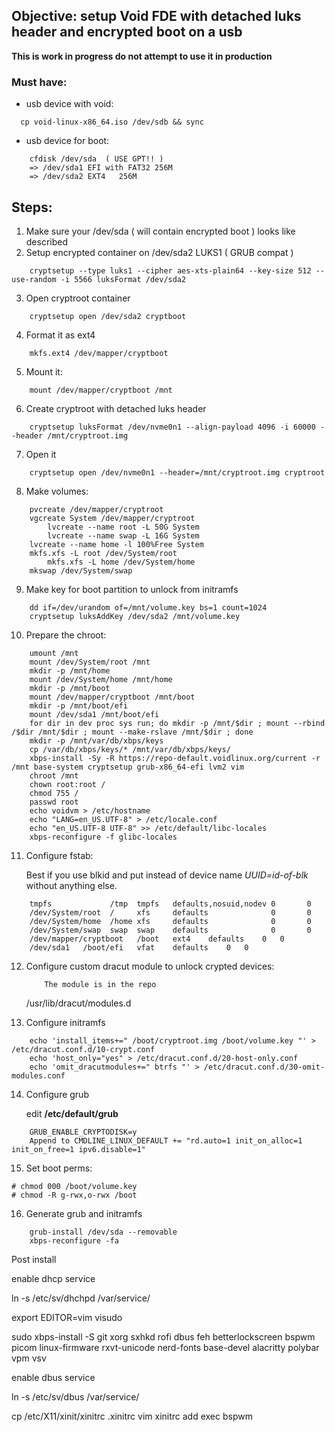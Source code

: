 ## Objective: setup Void FDE with detached luks header and encrypted boot on a usb

**This is work in progress do not attempt to use it in production**
### Must have:

- usb device with void:
``` 
  cp void-linux-x86_64.iso /dev/sdb && sync
```
- usb device for boot: 
```
    cfdisk /dev/sda  ( USE GPT!! )
	=> /dev/sda1 EFI with FAT32 256M
	=> /dev/sda2 EXT4	256M
```

## Steps:

1. Make sure your /dev/sda ( will contain encrypted boot )  looks like described 
2. Setup encrypted container on /dev/sda2 LUKS1 ( GRUB compat )
```
	cryptsetup --type luks1 --cipher aes-xts-plain64 --key-size 512 --use-random -i 5566 luksFormat /dev/sda2

```
3. Open cryptroot container 
```
	cryptsetup open /dev/sda2 cryptboot
```

4. Format it as ext4
```
	mkfs.ext4 /dev/mapper/cryptboot
```

5. Mount it:
```
	mount /dev/mapper/cryptboot /mnt
```
6. Create cryptroot with detached luks header
```
	cryptsetup luksFormat /dev/nvme0n1 --align-payload 4096 -i 60000 --header /mnt/cryptroot.img
```

7. Open it

```
	cryptsetup open /dev/nvme0n1 --header=/mnt/cryptroot.img cryptroot
```

8. Make volumes:
```
	pvcreate /dev/mapper/cryptroot
	vgcreate System /dev/mapper/cryptroot
        lvcreate --name root -L 50G System
        lvcreate --name swap -L 16G System
	lvcreate --name home -l 100%Free System
	mkfs.xfs -L root /dev/System/root
        mkfs.xfs -L home /dev/System/home
	mkswap /dev/System/swap
```

9. Make key for boot partition to unlock from initramfs

```	
	dd if=/dev/urandom of=/mnt/volume.key bs=1 count=1024
	cryptsetup luksAddKey /dev/sda2 /mnt/volume.key
```

10. Prepare the chroot:

```
	umount /mnt
	mount /dev/System/root /mnt
	mkdir -p /mnt/home
	mount /dev/System/home /mnt/home
	mkdir -p /mnt/boot
	mount /dev/mapper/cryptboot /mnt/boot
	mkdir -p /mnt/boot/efi
	mount /dev/sda1 /mnt/boot/efi
	for dir in dev proc sys run; do mkdir -p /mnt/$dir ; mount --rbind /$dir /mnt/$dir ; mount --make-rslave /mnt/$dir ; done
	mkdir -p /mnt/var/db/xbps/keys
	cp /var/db/xbps/keys/* /mnt/var/db/xbps/keys/
	xbps-install -Sy -R https://repo-default.voidlinux.org/current -r /mnt base-system cryptsetup grub-x86_64-efi lvm2 vim
	chroot /mnt
	chown root:root /
	chmod 755 /
	passwd root
	echo voidvm > /etc/hostname
	echo "LANG=en_US.UTF-8" > /etc/locale.conf
	echo "en_US.UTF-8 UTF-8" >> /etc/default/libc-locales
	xbps-reconfigure -f glibc-locales
```

11. Configure fstab:


	Best if you use blkid and put instead of device name *UUID=id-of-blk* without anything else.
```
	tmpfs             /tmp  tmpfs   defaults,nosuid,nodev 0       0
	/dev/System/root  /     xfs     defaults              0       0
	/dev/System/home  /home xfs     defaults              0       0
	/dev/System/swap  swap  swap    defaults              0       0
	/dev/mapper/cryptboot	/boot	ext4	defaults	0	0
	/dev/sda1	/boot/efi	vfat	defaults	0	0
```

12. Configure custom dracut module to unlock crypted devices:

    ```
        The module is in the repo
    ```

	/usr/lib/dracut/modules.d

13. Configure initramfs

```
	echo 'install_items+=" /boot/cryptroot.img /boot/volume.key "' > /etc/dracut.conf.d/10-crypt.conf
	echo 'host_only="yes" > /etc/dracut.conf.d/20-host-only.conf
	echo 'omit_dracutmodules+=" btrfs "' > /etc/dracut.conf.d/30-omit-modules.conf
```

14. Configure grub


	edit **/etc/default/grub**

```
	GRUB_ENABLE_CRYPTODISK=y
	Append to CMDLINE_LINUX_DEFAULT += "rd.auto=1 init_on_alloc=1 init_on_free=1 ipv6.disable=1"
```

15. Set boot perms:

```
# chmod 000 /boot/volume.key
# chmod -R g-rwx,o-rwx /boot
```
	
16.	Generate grub and initramfs

```
	grub-install /dev/sda --removable
	xbps-reconfigure -fa
```




Post install


enable dhcp service 

ln -s /etc/sv/dhchpd /var/service/

export EDITOR=vim
visudo

sudo xbps-install -S git xorg sxhkd rofi dbus feh betterlockscreen bspwm picom linux-firmware rxvt-unicode nerd-fonts base-devel alacritty polybar vpm vsv

enable dbus service	

ln -s /etc/sv/dbus /var/service/

cp /etc/X11/xinit/xinitrc .xinitrc
vim xinitrc 
add exec bspwm
